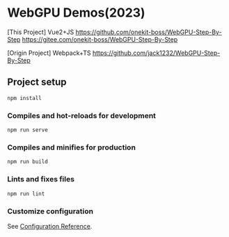 # WebGPU Demos(2023)

[This Project] Vue2+JS
 https://github.com/onekit-boss/WebGPU-Step-By-Step
 https://gitee.com/onekit-boss/WebGPU-Step-By-Step

[Origin Project] Webpack+TS
https://github.com/jack1232/WebGPU-Step-By-Step

## Project setup
```
npm install
```

### Compiles and hot-reloads for development
```
npm run serve
```

### Compiles and minifies for production
```
npm run build
```

### Lints and fixes files
```
npm run lint
```

### Customize configuration
See [Configuration Reference](https://cli.vuejs.org/config/).
